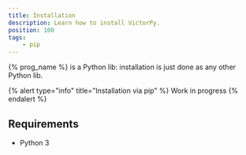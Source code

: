 ```yaml
---
title: Installation
description: Learn how to install VictorPy.
position: 100
tags:
    - pip
---
```


{% prog_name %} is a Python lib: installation is just done as any other Python lib.

{% alert type="info" title="Installation via pip" %}
    Work in progress
{% endalert %}

## Requirements

- Python 3
